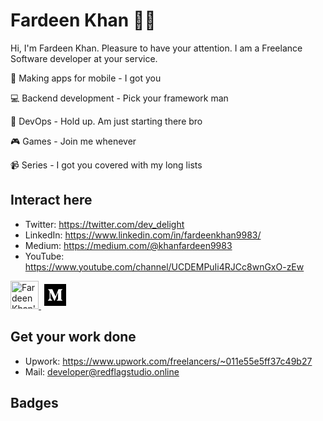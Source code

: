 # Fardeen Khan :new_moon_with_face::full_moon_with_face:
Hi, I'm Fardeen Khan. Pleasure to have your attention. I am a Freelance Software developer at your service. 

:iphone: Making apps for mobile - I got you

:computer: Backend development - Pick your framework man

:crystal_ball: DevOps - Hold up. Am just starting there bro

:video_game: Games - Join me whenever

:video_camera: Series - I got you covered with my long lists


## Interact here
* Twitter: https://twitter.com/dev_delight
* LinkedIn: https://www.linkedin.com/in/fardeenkhan9983/
* Medium: https://medium.com/@khanfardeen9983
* YouTube: https://www.youtube.com/channel/UCDEMPuIi4RJCc8wnGxO-zEw
<a href="https://dev.to/dev_delight">
  <img src="https://d2fltix0v2e0sb.cloudfront.net/dev-badge.svg" alt="Fardeen Khan's DEV Profile" height="45" width="45">
</a>
<svg class="svgIcon-use" width="45" height="45"><path d="M5 40V5h35v35H5zm8.56-12.627c0 .555-.027.687-.318 1.03l-2.457 2.985v.396h6.974v-.396l-2.456-2.985c-.291-.343-.344-.502-.344-1.03V18.42l6.127 13.364h.714l5.256-13.364v10.644c0 .29 0 .342-.185.528l-1.848 1.796v.396h9.19v-.396l-1.822-1.796c-.184-.186-.21-.238-.21-.528V15.937c0-.291.026-.344.21-.528l1.823-1.797v-.396h-6.471l-4.622 11.542-5.203-11.542h-6.79v.396l2.14 2.64c.239.292.291.37.291.768v10.353z"></path></svg>

## Get your work done
* Upwork: https://www.upwork.com/freelancers/~011e55e5ff37c49b27
* Mail: [developer@redflagstudio.online](mailto:developer@redflagstudio.online)

## Badges





